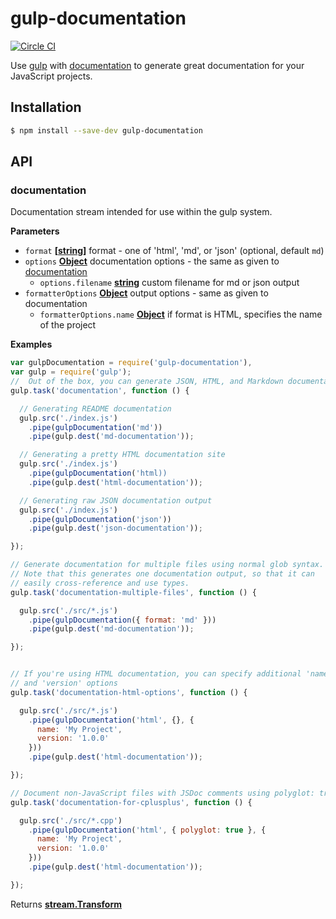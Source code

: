 # gulp-documentation

[![Circle CI](https://circleci.com/gh/documentationjs/gulp-documentation.svg?style=svg)](https://circleci.com/gh/documentationjs/gulp-documentation)

Use [gulp](http://gulpjs.com/) with
[documentation](https://github.com/documentationjs/documentation)
to generate great documentation for your JavaScript projects.

## Installation

```sh
$ npm install --save-dev gulp-documentation
```

## API

<!-- Generated by documentation.js. Update this documentation by updating the source code. -->

### documentation

Documentation stream intended for use within the gulp system.

**Parameters**

-   `format` **\[[string](https://developer.mozilla.org/en-US/docs/Web/JavaScript/Reference/Global_Objects/String)]** format - one of 'html', 'md', or 'json' (optional, default `md`)
-   `options` **[Object](https://developer.mozilla.org/en-US/docs/Web/JavaScript/Reference/Global_Objects/Object)** documentation options - the same as given to [documentation](https://github.com/documentationjs/documentation)
    -   `options.filename` **[string](https://developer.mozilla.org/en-US/docs/Web/JavaScript/Reference/Global_Objects/String)** custom filename for md or json output
-   `formatterOptions` **[Object](https://developer.mozilla.org/en-US/docs/Web/JavaScript/Reference/Global_Objects/Object)** output options - same as given to documentation
    -   `formatterOptions.name` **[Object](https://developer.mozilla.org/en-US/docs/Web/JavaScript/Reference/Global_Objects/Object)** if format is HTML, specifies the name of the project

**Examples**

```javascript
var gulpDocumentation = require('gulp-documentation'),
var gulp = require('gulp');
//  Out of the box, you can generate JSON, HTML, and Markdown documentation
gulp.task('documentation', function () {

  // Generating README documentation
  gulp.src('./index.js')
    .pipe(gulpDocumentation('md'))
    .pipe(gulp.dest('md-documentation'));

  // Generating a pretty HTML documentation site
  gulp.src('./index.js')
    .pipe(gulpDocumentation('html))
    .pipe(gulp.dest('html-documentation'));

  // Generating raw JSON documentation output
  gulp.src('./index.js')
    .pipe(gulpDocumentation('json'))
    .pipe(gulp.dest('json-documentation'));

});

// Generate documentation for multiple files using normal glob syntax.
// Note that this generates one documentation output, so that it can
// easily cross-reference and use types.
gulp.task('documentation-multiple-files', function () {

  gulp.src('./src/*.js')
    .pipe(gulpDocumentation({ format: 'md' }))
    .pipe(gulp.dest('md-documentation'));

});


// If you're using HTML documentation, you can specify additional 'name'
// and 'version' options
gulp.task('documentation-html-options', function () {

  gulp.src('./src/*.js')
    .pipe(gulpDocumentation('html', {}, {
      name: 'My Project',
      version: '1.0.0'
    }))
    .pipe(gulp.dest('html-documentation'));

});

// Document non-JavaScript files with JSDoc comments using polyglot: true
gulp.task('documentation-for-cplusplus', function () {

  gulp.src('./src/*.cpp')
    .pipe(gulpDocumentation('html', { polyglot: true }, {
      name: 'My Project',
      version: '1.0.0'
    }))
    .pipe(gulp.dest('html-documentation'));

});
```

Returns **[stream.Transform](https://nodejs.org/api/stream.html#stream_class_stream_transform)** 
